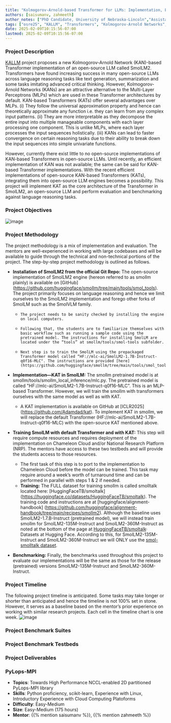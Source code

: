 ```yaml
---
title: "Kolmogorov-Arnold-based Transformer for LLMs: Implementation, Evaluation and Benchmarking "
authors: [saisumanv, zahmeeth]
author_notes: ["PhD Candidate, University of Nebraska-Lincoln","Assistant Professor, West Virginia University"]
tags: ["osre25", "KALLM", "Transformers", "Kolmogorov-Arnold Networks", "smollm2"]
date: 2025-02-09T10:15:56-07:00
lastmod: 2025-02-09T10:15:56-07:00
---
```


###  Project Description
<!--- KALLM introduction --->
<!--- importance --->
[KALLM](https://github/saisumanv/KALLM) project proposes a new Kolmogorov-Arnold Network (KAN)-based Transformer implementation of an open-source LLM called SmolLM2. Transformers have found increasing success in many open-source LLMs across language reasoning tasks like text generation, summarization and some tasks imitating advanced critical thinking. However, Kolmogorov-Arnold Networks (KANs) are an attractive alternative to the Multi-Layer Perceptrons (MLPs) which are used in these Transformer architectures by default. KAN-based Transformers (KATs) offer several advantages over MLPs. (i) They follow the universal approximation property and hence can theoretically approximate any function i.e. they can learn from any complex input patterns. (ii) They are more interpretable as they decompose the entire input into multiple manageable components with each layer processing one component. This is unlike MLPs, where each layer processes the input sequences holistically. (iii) KANs can lead to faster convergence on certain reasoning tasks due to their ability to break down the input sequences into simple univariate functions. 

However, currently there exist little to no open-source implementations of KAN-based Transformers in open-source LLMs. Until recently, an efficient implementation of KAN was not available; the same can be said for KAN-based Transformer implementations. With the recent efficient implementations of open-source KAN-based Transformers (KATs), integrating them into open-source LLM engines becomes a possibility.  This project will implement KAT as the core architecture of the Transformer in SmolLM2, an open-source LLM and perform evaluation and benchmarking against language reasoning tasks. 

### Project Objectives
![image](https://github.com/user-attachments/assets/aa4e2fa1-1a33-4511-a76c-2e95e24feee1)


### Project Methodology
The project methodology is a mix of implementation and evaluation. The mentors are well-experienced in working with large codebases and will be available to guide through the technical and non-technical portions of the project. The step-by-step project methodology is outlined as follows. 

- **Installation of SmolLM2 from the official Git Repo:** The open-source implementation of SmolLM2 engine (hereon referred to as smollm plainly) is available on [GitHub] (https://github.com/huggingface/smollm/tree/main/tools/smol_tools). The project primarily focuses on language reasoning and hence we limit ourselves to the SmolLM2 implementation and forego other forks of SmolLM such as the SmolVLM family.
  - 	The project needs to be sanity checked by installing the engine on local computers.
  - 	Following that, the students are to familiarize themselves with basic workflow such as running a sample code using the pretrained model. The instructions for installing SmolLM are located under the “tools” at smollm/tools/smol-tools subfolder.
  - 	Next step is to train the SmolLM using the prepackaged Transformer model called “HF://mlc-ai/SmolLM2-1.7B-Instruct-q0f16-MLC". The instructions are provided [here] (https://github.com/huggingface/smollm/tree/main/tools/smol_tools).

- **Implementation—KAT in SmolLM:** The smollm pretrained model is at smollm/tools/smollm_local_inference/mlc.py. The pretrained model is called "HF://mlc-ai/SmolLM2-1.7B-Instruct-q0f16-MLC". This is an MLP-based Transformer. However, we will train the smollm with transformers ourselves with the same model as well as with KAT.
  - A KAT implementation is available on GitHub at [ICLR2025] (https://github.com/Adamdad/kat). To implement KAT in smollm, we will replace the default Transformer (HF://mlc-ai/SmolLM2-1.7B-Instruct-q0f16-MLC) with the open-source KAT mentioned above.

- **Training SmolLM with default Transformer and with KAT:** This step will require compute resources and requires deployment of the implementation on Chameleon Cloud and/or National Research Platform (NRP). The mentors have access to these two testbeds and will provide the students access to those resources.
  - The first task of this step is to port to the implementation to Chameleon Cloud before the model can be trained. This task may require around a week’s worth of turnaround time and can be performed in parallel with steps 1 & 2 if needed.
  - **Training:** The FULL dataset for training smollm is called smolltalk located here: [HuggingFaceTB/smoltalk] (https://huggingface.co/datasets/HuggingFaceTB/smoltalk). The training code and instructions are at  [huggingface/alignment-handbook] (https://github.com/huggingface/alignment-handbook/tree/main/recipes/smollm2). Although the baseline uses SmolLM2-1.7.B-Instruct (pretrained model), we will instead train smollm for SmolLM2-135M-Instruct and SmolLM2-360M-Instruct as noted at the bottom of the page at [HuggingFaceTB/smoltalk](https://huggingface.co/datasets/HuggingFaceTB/smoltalk)· Datasets at Hugging Face. According to this, for SmolLM2-135M-Instruct and SmolLM2-360M-Instruct we will ONLY use the [smol-smolltalk dataset](https://huggingface.co/datasets/HuggingFaceTB/smol-smoltalk). 

- **Benchmarking:** Finally, the benchmarks used throughout this project to evaluate our implementations will be the same as those for the release (pretrained) versions SmolLM2-135M-Instruct and SmolLM2-360M-Instruct.


### Project Timeline
The following project timeline is anticipated. Some tasks may take longer or shorter than anticipated and hence the timeline is not 100% set in stone. However, it serves as a baseline based on the mentor’s prior experience on working with similar research projects. Each cell in the timeline chart is one week.
 ![image](https://github.com/user-attachments/assets/5a91f8fe-fb4c-4844-bff2-75c933e6f73a)


### Project Benchmark Suites

### Project Benchmark Testbeds


### Project Deliverables



### PyLops-MPI

- **Topics**: Towards High Performance NCCL-enabled 2D partitioned PyLops-MPI library
- **Skills**: Python proficiency, scikit-learn, Experience with Linux, Introductory Experience with Cloud Computing Platoforms
- **Difficulty**: Easy-Medium
- **Size**: Easy-Medium (175 hours)
- **Mentor**: {{% mention saisumanv %}}, {{% mention zahmeeth %}}
